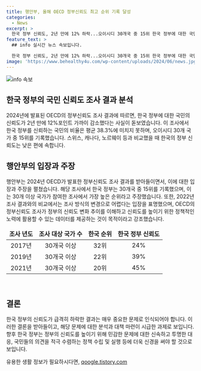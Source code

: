 ```yaml
---
title: 행안부, 올해 OECD 정부신뢰도 최고 순위 기록 달성
categories:
  - News
excerpt: >
  한국 정부 신뢰도, 2년 만에 12% 하락...오이시디 30개국 중 15위 한국 정부에 대한 국민의 신뢰도가 2년 만에 12%포인트 가까이 떨어져, 오이시디 30개국 중 15위를 기록했다. 스위스, 캐나다, 노르웨이 등에 비해 신뢰도가 낮은 것으로 드러났으며, OECD의 정부신뢰도 조사 결과는 2024년 발표 예정이다. 행안부는 신뢰 제고에 노력해왔고, 조사는 신뢰도의 변화 추이를 분석하고 정책적인 노력에 활용하기 위한 것이라고 밝혔다.
feature_text: >
  ## info 실시간 뉴스 속보입니다.

  한국 정부 신뢰도, 2년 만에 12% 하락...오이시디 30개국 중 15위 한국 정부에 대한 국민의 신뢰도가 2년 만에 12%포인트 가까이 떨어져, 오이시디 30개국 중 15위를 기록했다. 스위스, 캐나다, 노르웨이 등에 비해 신뢰도가 낮은 것으로 드러났으며, OECD의 정부신뢰도 조사 결과는 2024년 발표 예정이다. 행안부는 신뢰 제고에 노력해왔고, 조사는 신뢰도의 변화 추이를 분석하고 정책적인 노력에 활용하기 위한 것이라고 밝혔다.
image: 'https://www.behealthy4u.com/wp-content/uploads/2024/06/news.jpg'
---
```


<p><img src="https://www.behealthy4u.com/wp-content/uploads/2024/06/news.jpg" alt="info 속보" /></p>

<h2 data-ke-size="size26">한국 정부의 국민 신뢰도 조사 결과 분석</h2>

<p data-ke-size="size16">2024년에 발표된 OECD의 정부신뢰도 조사 결과에 따르면, 한국 정부에 대한 국민의 신뢰도가 2년 만에 12%포인트 가까이 감소했다는 사실이 돋보였습니다. 이 조사에서 한국 정부를 신뢰하는 국민의 비율은 평균 38.3%에 미치지 못하며, 오이시디 30개 국가 중 15위를 기록했습니다. 스위스, 캐나다, 노르웨이 등과 비교했을 때 한국의 정부 신뢰도는 낮은 편에 속합니다.</p>

<h2 data-ke-size="size26">행안부의 입장과 주장</h2>

<p data-ke-size="size16">행안부는 2024년 OECD가 발표한 정부신뢰도 조사 결과를 받아들이면서, 이에 대한 입장과 주장을 펼쳤습니다. 해당 조사에서 한국 정부는 30개국 중 15위를 기록했으며, 이는 30개 이상 국가가 참여한 조사에서 가장 높은 순위라고 주장했습니다. 또한, 2022년 조사 결과와의 비교에서는 조사 방식의 변경으로 어렵다는 입장을 표명했으며, OECD의 정부신뢰도 조사가 정부의 신뢰도 변화 추이를 이해하고 신뢰도를 높이기 위한 정책적인 노력에 활용할 수 있는 데이터를 제공하는 것이 목적이라고 강조했습니다.</p>

<table>
<thead>
<tr>
<td style="text-align: center; height: 17px;"><b>조사 년도</b></td>
<td style="text-align: center; height: 17px;"><b>조사 대상 국가 수</b></td>
<td style="text-align: center; height: 17px;"><b>한국 순위</b></td>
<td style="text-align: center; height: 17px;"><b>한국 정부 신뢰도</b></td>
</tr>
</thead>
<tbody>
<tr>
<td style="text-align: center; height: 17px;">2017년</td>
<td style="text-align: center; height: 17px;">30개국 이상</td>
<td style="text-align: center; height: 17px;">32위</td>
<td style="text-align: center; height: 17px;">24%</td>
</tr>
<tr>
<td style="text-align: center; height: 17px;">2019년</td>
<td style="text-align: center; height: 17px;">30개국 이상</td>
<td style="text-align: center; height: 17px;">22위</td>
<td style="text-align: center; height: 17px;">39%</td>
</tr>
<tr>
<td style="text-align: center; height: 17px;">2021년</td>
<td style="text-align: center; height: 17px;">30개국 이상</td>
<td style="text-align: center; height: 17px;">20위</td>
<td style="text-align: center; height: 17px;">45%</td>
</tr>
</tbody>
</table>

<p data-ke-size="size16">&nbsp;</p>

<h2 data-ke-size="size26">결론</h2>

<p data-ke-size="size16">한국 정부의 신뢰도가 급격히 하락한 결과는 매우 중요한 문제로 인식되어야 합니다. 이러한 결론을 받아들이고, 해당 문제에 대한 분석과 대책 마련이 시급한 과제로 보입니다. 향후 한국 정부는 정부의 신뢰도를 높이기 위해 민감한 문제에 대한 신속하고 투명한 대응, 국민들의 의견을 적극 수렴하는 정책 수립 및 실행 등에 더욱 신경을 써야 할 것으로 보입니다.</p>
유용한 생활 정보가 필요하시다면, <a href="https://qoogle.tistory.com" rel="dofollow">qoogle.tistory.com</a>


